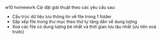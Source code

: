 w10 homework
 Cài đặt giải thuật theo các yêu cầu sau:
- Cấu trúc dữ liệu lưu thông tin về file trong 1 folder 
- Sắp xếp file trong thư mục theo thứ tự tăng dần về dung lượng
- Xoá các file có dung lượng bé nhất và thời gian lưu lâu nhất (ưu tiên xoá trước)
